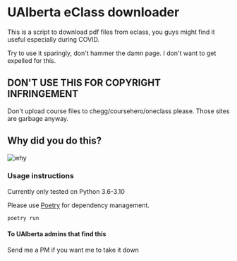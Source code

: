 # UAlberta eClass downloader

This is a script to download pdf files from eclass, you guys might find it useful especially during COVID.

Try to use it sparingly, don't hammer the damn page. I don't want to get expelled for this.

## DON'T USE THIS FOR COPYRIGHT INFRINGEMENT

Don't upload course files to chegg/coursehero/oneclass please. Those sites are garbage anyway.

## Why did you do this?

![why](https://imgs.xkcd.com/comics/automation.png)

### Usage instructions

Currently only tested on Python 3.6-3.10

Please use [Poetry](https://python-poetry.org/docs/master/#installation) for dependency management.

```bash
poetry run 
```

#### To UAlberta admins that find this

Send me a PM if you want me to take it down
